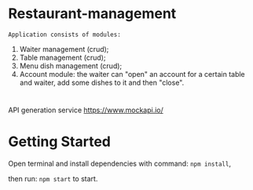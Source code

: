 # Restaurant-management

`Application consists of modules:`

1) Waiter management (crud);
2) Table management (crud);
3) Menu dish management (crud);
4) Account module: the waiter can "open" an account for a certain table and waiter, add some dishes to it and then "close".

#
API generation service https://www.mockapi.io/

# Getting Started

Open terminal and install dependencies with command: `npm install`,

then run: `npm start` to start.
